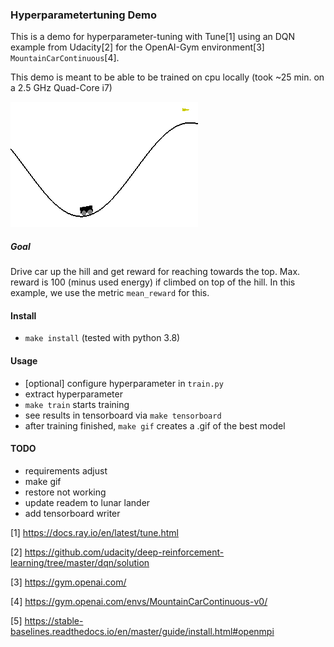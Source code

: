 ### Hyperparametertuning Demo

This is a demo for hyperparameter-tuning with Tune[1] using an DQN example from Udacity[2] for the OpenAI-Gym environment[3] `MountainCarContinuous`[4].

This demo is meant to be able to be trained on cpu locally (took ~25 min. on a 2.5 GHz Quad-Core i7)

![best model](assets/best_model.gif)

##### Goal
Drive car up the hill and get reward for reaching towards the top. Max. reward is 100 (minus used energy) if climbed on top of the hill. In this example, we use the metric `mean_reward` for this.

#### Install
- `make install` (tested with python 3.8)

#### Usage
- [optional] configure hyperparameter in `train.py`
- extract hyperparameter
- `make train` starts training
- see results in tensorboard via `make tensorboard`
- after training finished, `make gif` creates a .gif of the best model

#### TODO
- requirements adjust
- make gif
- restore not working
- update readem to lunar lander
- add tensorboard writer

[1] https://docs.ray.io/en/latest/tune.html

[2] https://github.com/udacity/deep-reinforcement-learning/tree/master/dqn/solution

[3] https://gym.openai.com/

[4] https://gym.openai.com/envs/MountainCarContinuous-v0/

[5] https://stable-baselines.readthedocs.io/en/master/guide/install.html#openmpi